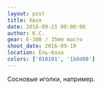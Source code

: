 ```yaml
---
layout: post
title: Хвоя
date: 2016-09-21 00:00:00
author: К.С.
gear: E-300 / 35mm macro
shoot_date: 2016-09-19
location: Ёль-база
colors: ['010101', '1b0d08']
---
```


Сосновые иголки, например.
